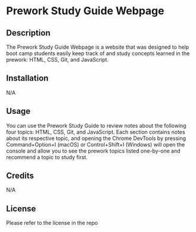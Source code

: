 # Prework Study Guide Webpage

## Description

The Prework Study Guide Webpage is a website that was designed to help boot camp students easily keep track of and study concepts learned in the prework: HTML, CSS, Git, and JavaScript.

## Installation

N/A

## Usage

You can use the Prework Study Guide to review notes about the following four topics: HTML, CSS, Git, and JavaScript. Each section contains notes about its respective topic, and opening the Chrome DevTools by pressing Command+Option+I (macOS) or Control+Shift+I (Windows) will open the console and allow you to see the prework topics listed one-by-one and recommend a topic to study first. 

## Credits

N/A

## License

Please refer to the license in the repo